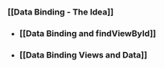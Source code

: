 ### [[Data Binding - The Idea]]
- ### [[Data Binding and findViewById]]
- ### [[Data Binding Views and Data]]